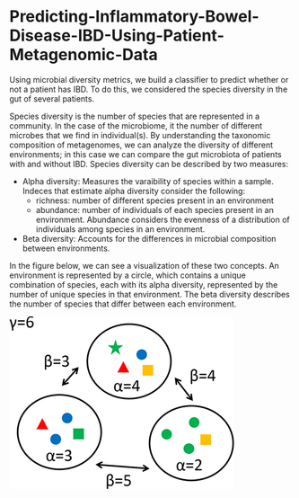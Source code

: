 # Predicting-Inflammatory-Bowel-Disease-IBD-Using-Patient-Metagenomic-Data
Using microbial diversity metrics, we build a classifier to predict whether or not a patient has IBD. To do this, we considered the species diversity in the gut of several patients.

Species diversity is the number of species that are represented in a community. In the case of the microbiome, it the number of different microbes that we find in individual(s). By understanding the taxonomic composition of metagenomes, we can analyze the diversity of different environments; in this case we can compare the gut microbiota of patients with and without IBD. Species diversity can be described by two measures:

- Alpha diversity: Measures the varaibility of species within a sample. Indeces that estimate alpha diversity consider the following:
    - richness: number of different species present in an environment
    - abundance: number of individuals of each species present in an environment. Abundance considers the evenness of a distribution of individuals among species in an environment.
- Beta diversity: Accounts for the differences in microbial composition between environments.

In the figure below, we can see a visualization of these two concepts. An environment is represented by a circle, which contains a unique combination of species, each with its alpha diversity, represented by the number of unique species in that environment. The beta diversity describes the number of species that differ between each environment.

![alt text](https://github.com/seacevedo/Predicting-Inflammatory-Bowel-Disease-IBD-Using-Patient-Metagenomic-Data/blob/main/ibd_ml/diversity.gif)
